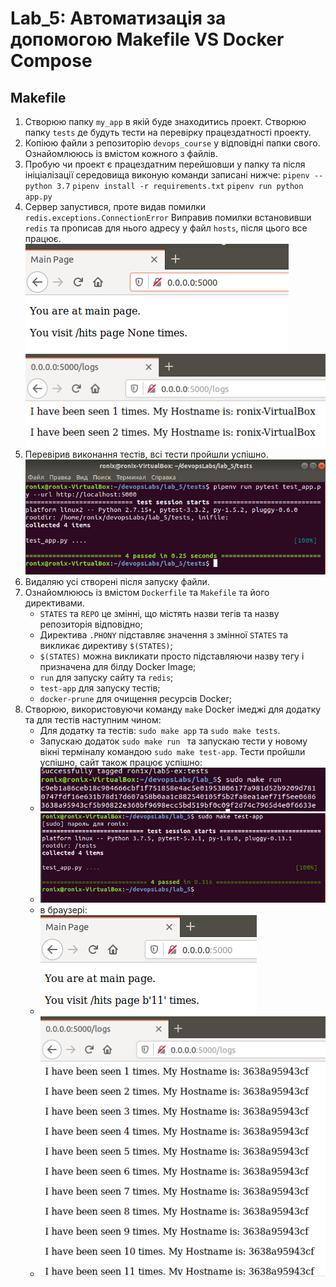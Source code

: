 # Lab_5: Автоматизація за допомогою Makefile VS Docker Compose

## Makefile
1. Створюю папку `my_app` в якій буде знаходитись проект. Створюю папку `tests` де будуть тести на перевірку працездатності проекту. 
2. Копіюю файли з репозиторію `devops_course` у відповідні папки свого. Ознайомлююсь із вмістом кожного з файлів.
3. Пробую чи проект є працездатним перейшовши у папку та після ініціалізації середовища виконую команди записані нижче:
        `pipenv --python 3.7`
        `pipenv install -r requirements.txt`
        `pipenv run python app.py`
4. Сервер запустився, проте видав помилки `redis.exceptions.ConnectionError` Виправив помилки встановивши `redis` та прописав для нього адресу у файл `hosts`, після цього все працює.
![alttext](s1.png)
![alttext](s2.png)
5. Перевiрив виконання тестiв, всi тести пройшли успiшно.
![alttext](s3.png)
6. Видаляю усі створені пiсля запуску файли.
7. Ознайомлююсь із вмістом `Dockerfile` та `Makefile` та його директивами. 
    * `STATES` та `REPO` це змінні, що містять назви тегів та назву репозиторія відповідно;
    * Директива `.PHONY` підставляє значення з змінної `STATES` та викликає директиву `$(STATES)`;
    * `$(STATES)` можна викликати просто підставляючи назву тегу і призначена для білду Docker Image;
    * `run` для запуску сайту та `redis`;
    * `test-app` для запуску тестів;
    * `docker-prune` для очищення ресурсів Docker;
8. Створюю, використовуючи команду `make` Docker імеджі для додатку та для тестів наступним чином:
    - Для додатку та тестів: `sudo make app` та `sudo make tests`.
    - Запускаю додаток `sudo make run ` та запускаю тести у новому вікні терміналу командою `sudo make test-app`.  Тести пройшли успішно, сайт також працює успішно:
    - ![alttext](s4.png)
    - ![alttext](s5.png)
    - в браузері:
    - ![alttext](s6.png)
    - ![alttext](s7.png)

